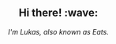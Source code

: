 <h2 align="center">Hi there! :wave:</h2>
<p align="center">
  <i>I'm Lukas, also known as Eats.</i>
</p
